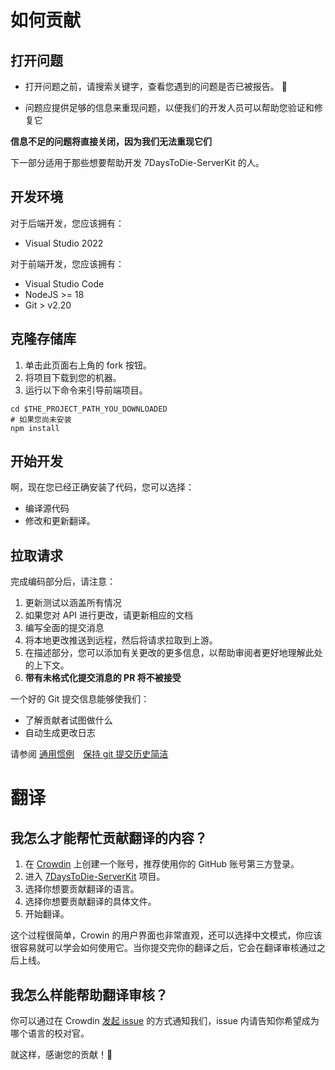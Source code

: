# 如何贡献

## 打开问题
- 打开问题之前，请搜索关键字，查看您遇到的问题是否已被报告。 :pray:

- 问题应提供足够的信息来重现问题，以便我们的开发人员可以帮助您验证和修复它

**信息不足的问题将直接关闭，因为我们无法重现它们**

下一部分适用于那些想要帮助开发 7DaysToDie-ServerKit 的人。

## 开发环境
对于后端开发，您应该拥有：
- Visual Studio 2022

对于前端开发，您应该拥有：
- Visual Studio Code
- NodeJS >= 18
- Git > v2.20

## 克隆存储库
1. 单击此页面右上角的 fork 按钮。
2. 将项目下载到您的机器。
3. 运行以下命令来引导前端项目。

```shell
cd $THE_PROJECT_PATH_YOU_DOWNLOADED
# 如果您尚未安装
npm install
```

## 开始开发
啊，现在您已经正确安装了代码，您可以选择：

- 编译源代码
- 修改和更新翻译。

## 拉取请求
完成编码部分后，请注意：

1. 更新测试以涵盖所有情况
2. 如果您对 API 进行更改，请更新相应的文档
3. 编写全面的提交消息
4. 将本地更改推送到远程，然后将请求拉取到上游。
5. 在描述部分，您可以添加有关更改的更多信息，以帮助审阅者更好地理解此处的上下文。
6. **带有未格式化提交消息的 PR 将不被接受**
   
一个好的 Git 提交信息能够使我们：
- 了解贡献者试图做什么
- 自动生成更改日志

请参阅 [通用惯例](https://www.conventionalcommits.org)&emsp;[保持 git 提交历史简洁](https://about.gitlab.com/blog/2018/06/07/keeping-git-commit-history-clean)

# 翻译
## 我怎么才能帮忙贡献翻译的内容？
1. 在 [Crowdin](https://crowdin.com) 上创建一个账号，推荐使用你的 GitHub 账号第三方登录。
2. 进入 [7DaysToDie-ServerKit](https://crowdin.com/project/7daystodie-serverkit) 项目。
3. 选择你想要贡献翻译的语言。
4. 选择你想要贡献翻译的具体文件。
5. 开始翻译。
   
这个过程很简单，Crowin 的用户界面也非常直观，还可以选择中文模式，你应该很容易就可以学会如何使用它。当你提交完你的翻译之后，它会在翻译审核通过之后上线。

## 我怎么样能帮助翻译审核？
你可以通过在 Crowdin [发起 issue](https://crowdin.com/project/7daystodie-serverkit/discussions) 的方式通知我们，issue 内请告知你希望成为哪个语言的校对官。

就这样，感谢您的贡献！🤩
